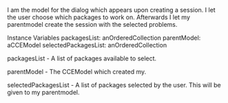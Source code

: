 I am the model for the dialog which appears upon creating a session. I let the user choose which packages to work on. Afterwards I let my parentmodel create the session with the selected problems.

Instance Variables
	packagesList:		anOrderedCollection
	parentModel:		aCCEModel
	selectedPackagesList:		anOrderedCollection

packagesList
	- A list of packages available to select.

parentModel
	- The CCEModel which created my.

selectedPackagesList
	- A list of packages selected by the user. This will be given to my parentmodel.
